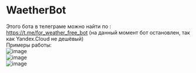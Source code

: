 # WaetherBot
Этого бота в телеграме можно найти по : https://t.me/for_weather_free_bot (на данный момент бот остановлен, так как Yandex.Cloud не дешёвый)  
Примеры работы:  
![image](https://github.com/kulikrch/weatherBot/assets/93386717/b06bf206-abdd-4375-b038-93c20db1a65e)  
![image](https://github.com/kulikrch/weatherBot/assets/93386717/a46ffa35-b5c2-49ef-a21c-49327ff55963)  
![image](https://github.com/kulikrch/weatherBot/assets/93386717/393a90ca-5f12-450a-ade0-2d7924999dcb)
